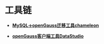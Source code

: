 # 工具链<a name="ZH-CN_TOPIC_0000001220467644"></a>

-   **[MySQL-\>openGauss迁移工具chameleon](MySQL_openGauss迁移工具chameleon.md)**

-   **[openGauss客户端工具DataStudio](openGauss客户端工具DataStudio.md)**
